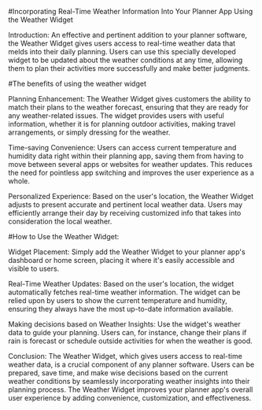 #Incorporating Real-Time Weather Information Into Your Planner App Using the Weather Widget

Introduction:
An effective and pertinent addition to your planner software, the Weather Widget gives users access to real-time weather data that melds into their daily planning. Users can use this specially developed widget to be updated about the weather conditions at any time, allowing them to plan their activities more successfully and make better judgments.

#The benefits of using the weather widget

Planning Enhancement: The Weather Widget gives customers the ability to match their plans to the weather forecast, ensuring that they are ready for any weather-related issues. The widget provides users with useful information, whether it is for planning outdoor activities, making travel arrangements, or simply dressing for the weather.

Time-saving Convenience: Users can access current temperature and humidity data right within their planning app, saving them from having to move between several apps or websites for weather updates. This reduces the need for pointless app switching and improves the user experience as a whole.

Personalized Experience: Based on the user's location, the Weather Widget adjusts to present accurate and pertinent local weather data. Users may efficiently arrange their day by receiving customized info that takes into consideration the local weather.

#How to Use the Weather Widget:

Widget Placement: Simply add the Weather Widget to your planner app's dashboard or home screen, placing it where it's easily accessible and visible to users.

Real-Time Weather Updates: Based on the user's location, the widget automatically fetches real-time weather information. The widget can be relied upon by users to show the current temperature and humidity, ensuring they always have the most up-to-date information available.

Making decisions based on Weather Insights: Use the widget's weather data to guide your planning. Users can, for instance, change their plans if rain is forecast or schedule outside activities for when the weather is good.

Conclusion:
The Weather Widget, which gives users access to real-time weather data, is a crucial component of any planner software. Users can be prepared, save time, and make wise decisions based on the current weather conditions by seamlessly incorporating weather insights into their planning process. The Weather Widget improves your planner app's overall user experience by adding convenience, customization, and effectiveness.







